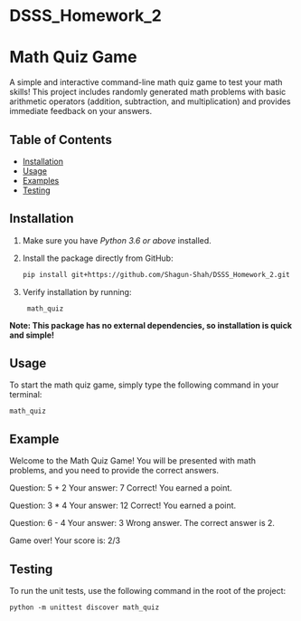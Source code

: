 # DSSS_Homework_2

# Math Quiz Game

A simple and interactive command-line math quiz game to test your math skills! This project includes randomly generated math problems with basic arithmetic operators (addition, subtraction, and multiplication) and provides immediate feedback on your answers.

## Table of Contents
- [Installation](#installation)
- [Usage](#usage)
- [Examples](#examples)
- [Testing](#testing)


## Installation
1. Make sure you have *Python 3.6 or above* installed.
2. Install the package directly from GitHub:

   ```bash
   pip install git+https://github.com/Shagun-Shah/DSSS_Homework_2.git
   
3. Verify installation by running:
   ```
    math_quiz
   ```

**Note: This package has no external dependencies, so installation is quick and simple!**

## Usage
To start the math quiz game, simply type the following command in your terminal:

    math_quiz

## Example
Welcome to the Math Quiz Game!
You will be presented with math problems, and you need to provide the correct answers.

Question: 5 + 2
Your answer: 7
Correct! You earned a point.

Question: 3 * 4
Your answer: 12
Correct! You earned a point.

Question: 6 - 4
Your answer: 3
Wrong answer. The correct answer is 2.

Game over! Your score is: 2/3

## Testing
To run the unit tests, use the following command in the root of the project:
   ```
   python -m unittest discover math_quiz
   ```
